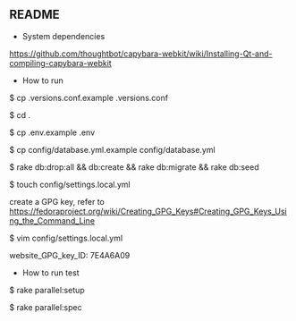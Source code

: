 ## README

* System dependencies

https://github.com/thoughtbot/capybara-webkit/wiki/Installing-Qt-and-compiling-capybara-webkit

* How to run

$ cp .versions.conf.example .versions.conf

$ cd .

$ cp .env.example .env

$ cp config/database.yml.example config/database.yml

$ rake db:drop:all && db:create && rake db:migrate && rake db:seed

$ touch config/settings.local.yml

create a GPG key, refer to https://fedoraproject.org/wiki/Creating_GPG_Keys#Creating_GPG_Keys_Using_the_Command_Line

$ vim config/settings.local.yml

website_GPG_key_ID: 7E4A6A09

* How to run test

$ rake parallel:setup

$ rake parallel:spec




